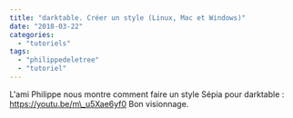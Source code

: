 ```yaml
---
title: "darktable. Créer un style (Linux, Mac et Windows)"
date: "2018-03-22"
categories: 
  - "tutoriels"
tags: 
  - "philippedeletree"
  - "tutoriel"
---
```


L'ami Philippe nous montre comment faire un style Sépia pour darktable : https://youtu.be/m\_u5Xae6yf0 Bon visionnage.
